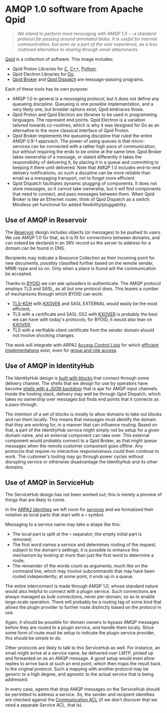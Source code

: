 # AMQP 1.0 software from Apache Qpid

> *We intend to perform most messaging with AMQP 1.0 -- a standard protocol
> far passing around annotated blobs.  It is useful for internal communication,
> but even as a part of the user experience, as a less cluttered alternative
> to sharing through email attachments.*

[Qpid](https://qpid.apache.org/proton/index.html)
is a collection of software.  This image includes:

  * Qpid Proton Libraries for
    [C](https://qpid.apache.org/releases/qpid-proton-0.26.0/proton/c/api/files.html),
    [C++](https://qpid.apache.org/releases/qpid-proton-0.26.0/proton/cpp/api/index.html),
    [Python](https://qpid.apache.org/releases/qpid-proton-0.26.0/proton/python/book/overview.html).
  * Qpid Electron Libraries for
    [Go](https://godoc.org/qpid.apache.org/electron).
  * [Qpid Broker](https://qpid.apache.org/releases/qpid-cpp-1.38.0/cpp-broker/book/index.html)
    and
    [Qpid Dispatch](https://qpid.apache.org/components/dispatch-router/overview.html)
    are message-passing programs.

Each of these tools has its own purpose:

  * AMQP 1.0 in general is a *messaging protocol*, but it does not define
    any queueing discipline.  Queueing is one possible implementation,
    and a very likely one, but broader options exist; Qpid embraces those.
  * Qpid Proton and Qpid Electron are libraries to be used in programming
    languages.  The represent end points.  Qpid Electron is a variation tailored
    towards co-routines, which is why it was designed for Go as an alternative
    to the more classical interface of Qpid Proton.
  * Qpid Broker implements the queueing discipline that ruled the entire
    AMQP 0.9-1 approach.  The power of using queues is that micro-services
    can be connected with a rather high pace of communication, but without
    requiring the ends to be online at the same time.  Qpid Broker takes
    ownership of a message, or stated differently it takes the responsibility
    of delivering it, by placing it in a queue and committing to keeping it
    there until delivered.  Note that AMQP 1.0 includes end-to-end delivery
    notifications, so such a discpline can be more reliable than email as a
    messaging transport, not to forget more efficient.
  * Qpid Dispatch facilitates dynamic plugging of components.  It does not
    store messages, so it cannot take ownership, but it will find components
    that need to connect, and pass messages between them.  When Qpid Broker
    is like an Ethernet router, think of Qpid Dispatch as a switch.  Mindless
    yet functional for added flexibility/pluggability.


## Use of AMQP in Reservoir

The [Reservoir](http://reservoir.arpa2.net)
design includes objects (or messages) to be pushed to users.
We use AMQP 1.0 for that, as it is fit for connections
between domains, and can indeed be declared in an SRV record
so the server to address for a domain can be found in DNS.

Recipients may indicate a Resource Collection as their incoming
point for new documents, possibly classified further based on
the remote sender, MIME-type and so on.  Only when a place is
found will the communication be accepted.

Thanks to [BYOID](http://internetwide.org/blog/2015/04/22/id-2-byoid.html)
we can ask uploaders to authenticate.  The AMQP protocol employs
TLS and SASL, as all but one protocol does.  This leaves a number
of mechanisms through which BYOID can work:

  * [TLS-KDH](http://tls-kdh.arpa2.net) with 
    [KXOVER](http://realm-xover.arpa2.net/kerberos.html) and
    SASL EXTERNAL would easily be the most efficient;
  * TLS with a certificate and SASL GS2 with
    [KXOVER](http://realm-xover.arpa2.net/kerberos.html) is
    probably the best we can have with today's protocols;
    for BYOID, it would also lean on
    [KXOVER](http://realm-xover.arpa2.net/kerberos.html);
  * TLS with a verifiable client certificate from the sender
    domain should not involve shocking changes.

The work will integrate with ARPA2
[Access Control Lists](http://donai.arpa2.net/acl.html)
for which
[efficient implementations](http://donai.arpa2.net/acl-impl.html)
exist, even for
[group and role access](http://donai.arpa2.net/acl-impl-group.html).


## Use of AMQP in IdentityHub

The IdentityHub design is
[built with blocks](http://internetwide.org/blog/2017/05/03/building-with-blocks.html)
that connect through some delivery channel.  The shells that we design for use
by operators have become
[shells with a JSON backdoor](http://internetwide.org/blog/2018/11/22/backbone-innovations.html)
that is ajar for AMQP input channels.  Inside the hosting stack, delivery may well
be through Qpid Dispatch, which takes no ownership over messages but finds end points
that it connects as a pass-through.

The intention of a set of blocks is mostly to allow domains to take out blocks and
run them locally.  This means that messages must identify the domain that they are
working for, in a manner that can influence routing.  Based on that, a part of the
IdentityHub service might simply not be setup for a given domain name, and an
external component can take over.  This external component would probably connect
to a Qpid Broker, as that might queue messages when the remote customer component
goes offline.  Any protocols that require no interactive responsiveness could then
continue to work.  The customer's tooling may go through power cycles without
disrupting service or otherwise disadvantage the IdentityHub and its other domains.


## Use of AMQP in ServiceHub

The ServiceHub design has not been worked out; this is merely a preview of things
that are likely to come.

In the [ARPA2 Identities](http://donai.arpa2.net/)
we left room for [services](http://donai.arpa2.net/idtypes.html)
and we formalised their notation as local parts that start with a `+` symbol.

Messaging to a service name may take a shape like this:

  * The local part is split at the `+` separator; the empty initial part is removed;
  * The first word names a service and determines routing of the request, subject
    to the domain's settings; it is possible to enhance this mechanism by looking
    at more than just the first word to determine a route;
  * The remainder of the words count as arguments, much like on the command line,
    which may involve subcommands that may have been routed independently; at some
    point, it ends up in a queue.

The entire interconnect is made through AMQP 1.0, whose standard nature would also
helpful to connect with a plugin service.  Such connections are always managed as
bulk connections, never per-domain, so as to enable large-scale operation.  There
will probably be a routing tag of some kind that allows the plugin provider to
further route distinctly based on the protocol in use.

Again, it should be possible for domain owners to bypass AMQP messages before they
are routed to a plugin service, and handle them localy.  Since some form of route
must be setup to indicate the plugin service provider, this should be simple to do.

Other protocols are likely to talk to this ServiceHub as well.  For instance, an
email might arrive at a service name, be delivered over LMTP, picked up and forwarded
on as an AMQP message.  A good setup would even allow replies to arrive back at such
an end point, which then maps the result back to the original protocol.  Such a
mapping with another protocol may be generic to a high degree, and agnostic to the
actual service that is being addressed.

In every case, agents that drop AMQP messages on the ServiceHub should be permitted
to address a service.  So, the sender and recipient identities are checked
against the [Communication ACL](http://donai.arpa2.net/acl.html) (if we don't discover
that we need a separate Service ACL, that is).

